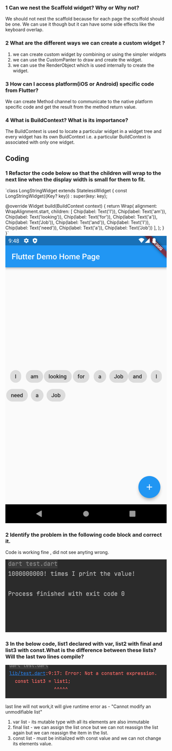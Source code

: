### **1 Can we nest the Scaffold widget? Why or Why not?**
We should not nest the scaffold because for each page the scoffold should be one.
We can use it though but it can have some side effects like the keyboard overlap.

### **2 What are the different ways we can create a custom widget ?**
1. we can create custom widget by combining or using the simpler widgets 
2. we can use the CustomPanter to draw and create the widget.
3. we can use the RenderObject which is used internally to create the widget.

### **3 How can I access platform(iOS or Android) specific code from Flutter?**
  We can create Method channel to communicate to the native platform specific code 
  and get the result from the method return value.

### **4 What is BuildContext? What is its importance?**
The BuildContext is used to locate a particular widget in a widget tree and every widget has its own BuidContext 
i.e. a particular BuildContext is associated with only one widget.

## **Coding**
### **1 Refactor the code below so that the children will wrap to the next line when the display width is small for them to fit.**


`class LongStringWidget extends StatelessWidget {
  const LongStringWidget({Key? key}) : super(key: key);

  @override
  Widget build(BuildContext context) {
    return Wrap(
      alignment: WrapAlignment.start,
      children: [
        Chip(label: Text('I')),
        Chip(label: Text('am')),
        Chip(label: Text('looking')),
        Chip(label: Text('for')),
        Chip(label: Text('a')),
        Chip(label: Text('Job')),
        Chip(label: Text('and')),
        Chip(label: Text('I')),
        Chip(label: Text('need')),
        Chip(label: Text('a')),
        Chip(label: Text('Job'))
      ],
    );
  }
}`
![alt code1](code1.png)

### **2  Identify the problem in the following code block and correct it.**

Code is working fine , did not see anyting wrong.

![alt code2](code2.png)

### **3 In the below code, list1 declared with var, list2 with final and list3 with const.What is the difference between these lists? Will the last two lines compile?**

![alt code3](code3.png)

last line will not work,it will give runtime error as - "Cannot modify an unmodifiable list"
1. var list - its mutable type with all its elements are also immutable
2. final list - we can assign the list once but we can not reassign the list again but we can reassign the item in the list.
3. const list - must be initialized with const value and we can not change its elements value.